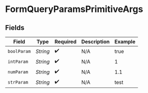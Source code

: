# FormQueryParamsPrimitiveArgs


## Fields

| Field              | Type               | Required           | Description        | Example            |
| ------------------ | ------------------ | ------------------ | ------------------ | ------------------ |
| `boolParam`        | *String*           | :heavy_check_mark: | N/A                | true               |
| `intParam`         | *String*           | :heavy_check_mark: | N/A                | 1                  |
| `numParam`         | *String*           | :heavy_check_mark: | N/A                | 1.1                |
| `strParam`         | *String*           | :heavy_check_mark: | N/A                | test               |